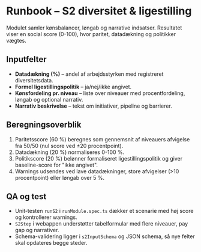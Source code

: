# Runbook – S2 diversitet & ligestilling

Modulet samler kønsbalancer, løngab og narrative indsatser. Resultatet viser en social score (0-100), hvor paritet, datadækning
og politikker vægtes.

## Inputfelter

- **Datadækning (%)** – andel af arbejdsstyrken med registreret diversitetsdata.
- **Formel ligestillingspolitik** – ja/nej/ikke angivet.
- **Kønsfordeling pr. niveau** – liste over niveauer med procentfordeling, løngab og optional narrativ.
- **Narrativ beskrivelse** – tekst om initiativer, pipeline og barrierer.

## Beregningsoverblik

1. Paritetsscore (60 %) beregnes som gennemsnit af niveauers afvigelse fra 50/50 (nul score ved ±20 procentpoint).
2. Datadækning (20 %) normaliseres 0-100 %.
3. Politikscore (20 %) belønner formaliseret ligestillingspolitik og giver baseline-score for "ikke angivet".
4. Warnings udsendes ved lave datadækninger, store afvigelser (>10 procentpoint) eller løngab over 5 %.

## QA og test

- Unit-testen `runS2` i `runModule.spec.ts` dækker et scenarie med høj score og kontrollerer warnings.
- `S2Step` i webappen understøtter tabelformular med flere niveauer, pay gap og narrativer.
- Schema-validering ligger i `s2InputSchema` og JSON schema, så nye felter skal opdateres begge steder.
